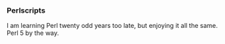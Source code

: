 ### Perlscripts

I am learning Perl twenty odd years too late, but enjoying it all the same.
Perl 5 by the way.
